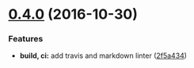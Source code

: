<a name="0.4.0"></a>
# [0.4.0](https://github.com/ellerbrock/node-developer-boilerplate/compare/v0.3.3...v0.4.0) (2016-10-30)


### Features

* **build, ci:** add travis and markdown linter ([2f5a434](https://github.com/ellerbrock/node-developer-boilerplate/commit/2f5a434))



